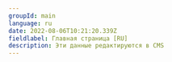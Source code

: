```yaml
---
groupId: main
language: ru
date: 2022-08-06T10:21:20.339Z
fieldlabel: Главная страница [RU]
description: Эти данные редактируются в СMS
---
```

